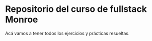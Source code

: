 # Repositorio del curso de fullstack Monroe

Acá vamos a tener todos los ejercicios y prácticas resueltas.
